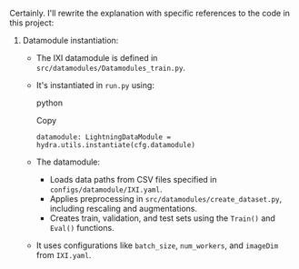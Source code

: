 Certainly. I'll rewrite the explanation with specific references to the code in this project:

1. Datamodule instantiation:
    - The IXI datamodule is defined in `src/datamodules/Datamodules_train.py`.
    - It's instantiated in `run.py` using:
        
        python
        
        Copy
        
        `datamodule: LightningDataModule = hydra.utils.instantiate(cfg.datamodule)`
        
    - The datamodule:
        - Loads data paths from CSV files specified in `configs/datamodule/IXI.yaml`.
        - Applies preprocessing in `src/datamodules/create_dataset.py`, including rescaling and augmentations.
        - Creates train, validation, and test sets using the `Train()` and `Eval()` functions.
    - It uses configurations like `batch_size`, `num_workers`, and `imageDim` from `IXI.yaml`.
